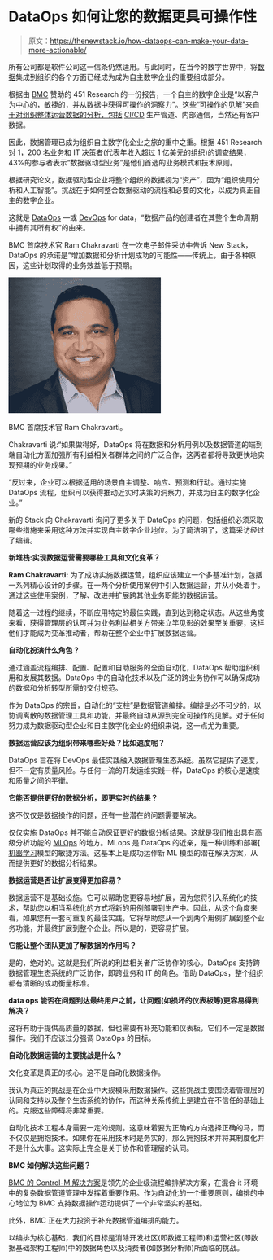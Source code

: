 # DataOps 如何让您的数据更具可操作性

> 原文：<https://thenewstack.io/how-dataops-can-make-your-data-more-actionable/>

所有公司都是软件公司这一信条仍然适用。与此同时，在当今的数字世界中，将[数据](https://thenewstack.io/category/data/)集成到组织的各个方面已经成为成为自主数字企业的重要组成部分。

根据由 [BMC](https://www.bmc.com/?utm_content=inline-mention) 赞助的 451 Research 的一份报告，一个自主的数字企业是“以客户为中心的，敏捷的，并从数据中获得可操作的洞察力”[。这些“可操作的见解”来自于对组织整体运营数据的分析，包括](https://thenewstack.io/building-a-future-ready-data-driven-business-with-dataops/) [CI/CD](https://thenewstack.io/category/ci-cd/) 生产管道、内部通信，当然还有客户数据。

因此，数据管理已成为组织自主数字化企业之旅的重中之重。根据 451 Research 对 1，200 名业务和 IT 决策者(代表年收入超过 1 亿美元的组织)的调查结果，43%的参与者表示“数据驱动型业务”是他们首选的业务模式和技术原则。

根据研究论文，数据驱动型企业将整个组织的数据视为“资产”，因为“组织使用分析和人工智能”。挑战在于如何整合数据驱动的流程和必要的文化，以成为真正自主的数字企业。

这就是 [DataOps](https://thenewstack.io/dataops-is-more-than-devops-for-data/) —或 [DevOps](https://thenewstack.io/category/devops/) for data，“数据产品的创建者在其整个生命周期中拥有其所有权”的由来。

BMC 首席技术官 Ram Chakravarti 在一次电子邮件采访中告诉 New Stack，DataOps 的承诺是“增加数据和分析计划成功的可能性——传统上，由于各种原因，这些计划取得的业务效益低于预期。

![BMC CTO Ram Chakravarti](img/e663757328186db03c9215f684c96dbd.png)

BMC 首席技术官 Ram Chakravarti。

Chakravarti 说:“如果做得好，DataOps 将在数据和分析用例以及数据管道的端到端自动化方面加强所有利益相关者群体之间的广泛合作，这两者都将导致更快地实现预期的业务成果。”

“反过来，企业可以根据适用的场景自主调整、响应、预测和行动。通过实施 DataOps 流程，组织可以获得推动近实时决策的洞察力，并成为自主的数字化企业。”

新的 Stack 向 Chakravarti 询问了更多关于 DataOps 的问题，包括组织必须采取哪些措施来采用这种方法并实现自主数字企业地位。为了简洁明了，这篇采访经过了编辑。

**新堆栈:实现数据运营需要哪些工具和文化变革？**

**Ram Chakravarti:** 为了成功实施数据运营，组织应该建立一个多基准计划，包括一系列精心设计的步骤。在一两个分析使用案例中引入数据运营，并从小处着手。通过这些使用案例，了解、改进并扩展跨其他业务职能的数据运营。

随着这一过程的继续，不断应用特定的最佳实践，直到达到稳定状态。从这些角度来看，获得管理层的认可并为业务利益相关方带来立竿见影的效果至关重要，这样他们才能成为变革推动者，帮助在整个企业中扩展数据运营。

**自动化扮演什么角色？**

通过涵盖流程编排、配置、配置和自助服务的全面自动化，DataOps 帮助组织利用和发展其数据。DataOps 中的自动化技术以及广泛的跨业务协作可以确保成功的数据和分析转型所需的交付规范。

作为 DataOps 的宗旨，自动化的“支柱”是数据管道编排。编排是必不可少的，以协调离散的数据管理工具和功能，并最终自动从源到完全可操作的见解。对于任何努力成为数据驱动型企业和自主数字化企业的组织来说，这一点尤为重要。

**数据运营应该为组织带来哪些好处？比如速度呢？**

DataOps 旨在将 DevOps 最佳实践融入数据管理生态系统。虽然它提供了速度，但不一定有质量风险。与任何一流的开发运维实践一样，DataOps 的核心是速度和质量之间的平衡。

**它能否提供更好的数据分析，即更实时的结果？**

这不仅仅是数据操作的问题，还有一些潜在的问题需要解决。

仅仅实施 DataOps 并不能自动保证更好的数据分析结果。这就是我们推出具有高级分析功能的 [MLOps](https://thenewstack.io/what-is-mlops/) 的地方。MLops 是 DataOps 的近亲，是一种训练和部署[ [机器学习](https://thenewstack.io/category/machine-learning/)模型的敏捷方法。这基本上是成功运作新 ML 模型的潜在解决方案，从而提供更好的数据分析结果。

**数据运营是否让扩展变得更加容易？**

数据运营不是基础设施。它可以帮助您更容易地扩展，因为您将引入系统化的技术，帮助您以相当系统化的方式将新的用例部署到生产中。因此，从这个角度来看，如果您有一套可重复的最佳实践，它将帮助您从一个到两个用例扩展到整个业务功能，并最终扩展到整个企业。所以是的，更容易扩展。

**它能让整个团队更加了解数据的作用吗？**

是的，绝对的。这就是我们所说的利益相关者广泛协作的核心。DataOps 支持跨数据管理生态系统的广泛协作，即跨业务和 IT 的角色。借助 DataOps，整个组织都有清晰的成功衡量标准。

**data ops 能否在问题到达最终用户之前，让问题(如损坏的仪表板等)更容易得到解决？**

这将有助于提供高质量的数据，但也需要有补充功能和仪表板，它们不一定是数据操作。我们不应该过分强调 DataOps 的目标。

**自动化数据运营的主要挑战是什么？**

文化变革是真正的核心。这不是自动化数据操作。

我认为真正的挑战是在企业中大规模采用数据操作。这些挑战主要围绕着管理层的认同和支持以及整个生态系统的协作，而这种关系传统上是建立在不信任的基础上的。克服这些障碍将非常重要。

自动化技术工程本身需要一定的规则。这意味着要为正确的方向选择正确的马，而不仅仅是拥抱技术。如果你在采用技术时是务实的，那么拥抱技术并将其制度化并不是什么大事。这实际上完全是关于协作和管理层的认同。

**BMC 如何解决这些问题？**

[BMC 的 Control-M 解决方案](https://thenewstack.io/bmc-helix-and-control-m-data-management-and-analytics/)是领先的企业级流程编排解决方案，在混合 it 环境中的复杂数据管道管理中发挥着重要作用。作为自动化的一个重要原则，编排的中心地位为 BMC 支持数据操作运动提供了一个非常坚实的基础。

此外，BMC 正在大力投资于补充数据管道编排的能力。

以编排为核心基础，我们的目标是消除开发社区(即数据工程师)和运营社区(即数据基础架构工程师)中的数据角色以及消费者(如数据分析师)所面临的挑战。

<svg xmlns:xlink="http://www.w3.org/1999/xlink" viewBox="0 0 68 31" version="1.1"><title>Group</title> <desc>Created with Sketch.</desc></svg>